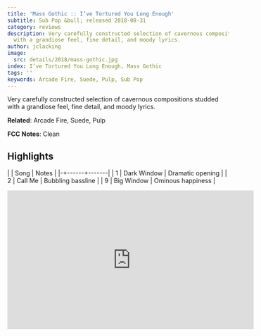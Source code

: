 ```yaml
---
title: 'Mass Gothic :: I’ve Tortured You Long Enough'
subtitle: Sub Pop &bull; released 2018-08-31
category: reviews
description: Very carefully constructed selection of cavernous compositions studded
  with a grandiose feel, fine detail, and moody lyrics.
author: jclacking
image:
  src: details/2018/mass-gothic.jpg
index: I’ve Tortured You Long Enough, Mass Gothic
tags: ''
keywords: Arcade Fire, Suede, Pulp, Sub Pop
---
```

Very carefully constructed selection of cavernous compositions studded with a grandiose feel, fine detail, and moody lyrics.<!--more-->

**Related**: Arcade Fire, Suede, Pulp

**FCC Notes**: Clean

## Highlights

| | Song | Notes |
|-+------+-------|
| 1 | Dark Window | Dramatic opening |
| 2 | Call Me | Bubbling bassline |
| 9 | Big Window | Ominous happiness |

<div class="tlo-detail-video"><iframe width="560" height="315" src="https://www.youtube.com/embed/Ap5dGbIXdIQ" frameborder="0" allow="autoplay; encrypted-media" allowfullscreen></iframe></div>

